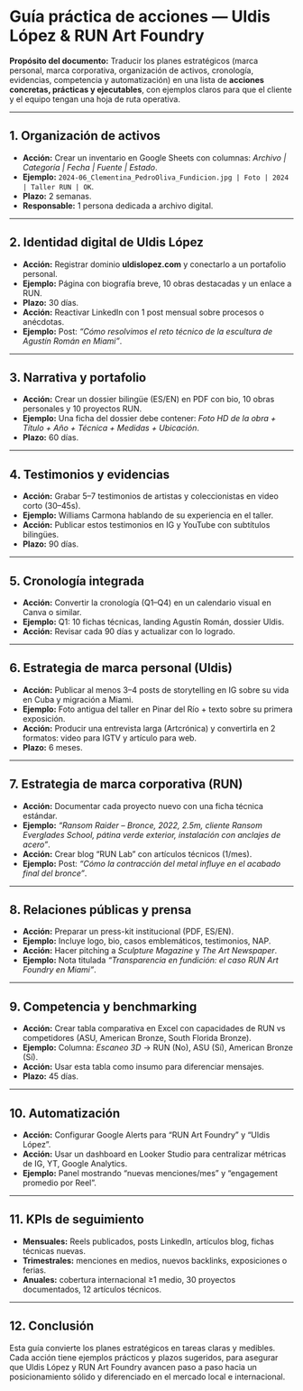 # Guía práctica de acciones — Uldis López & RUN Art Foundry

**Propósito del documento:** Traducir los planes estratégicos (marca personal, marca corporativa, organización de activos, cronología, evidencias, competencia y automatización) en una lista de **acciones concretas, prácticas y ejecutables**, con ejemplos claros para que el cliente y el equipo tengan una hoja de ruta operativa.

---

## 1. Organización de activos
- **Acción:** Crear un inventario en Google Sheets con columnas: *Archivo | Categoría | Fecha | Fuente | Estado*.  
- **Ejemplo:** `2024-06_Clementina_PedroOliva_Fundicion.jpg | Foto | 2024 | Taller RUN | OK`.  
- **Plazo:** 2 semanas.  
- **Responsable:** 1 persona dedicada a archivo digital.

---

## 2. Identidad digital de Uldis López
- **Acción:** Registrar dominio **uldislopez.com** y conectarlo a un portafolio personal.  
- **Ejemplo:** Página con biografía breve, 10 obras destacadas y un enlace a RUN.  
- **Plazo:** 30 días.  
- **Acción:** Reactivar LinkedIn con 1 post mensual sobre procesos o anécdotas.  
- **Ejemplo:** Post: *“Cómo resolvimos el reto técnico de la escultura de Agustín Román en Miami”*.

---

## 3. Narrativa y portafolio
- **Acción:** Crear un dossier bilingüe (ES/EN) en PDF con bio, 10 obras personales y 10 proyectos RUN.  
- **Ejemplo:** Una ficha del dossier debe contener: *Foto HD de la obra + Título + Año + Técnica + Medidas + Ubicación*.  
- **Plazo:** 60 días.

---

## 4. Testimonios y evidencias
- **Acción:** Grabar 5–7 testimonios de artistas y coleccionistas en video corto (30–45s).  
- **Ejemplo:** Williams Carmona hablando de su experiencia en el taller.  
- **Acción:** Publicar estos testimonios en IG y YouTube con subtítulos bilingües.  
- **Plazo:** 90 días.

---

## 5. Cronología integrada
- **Acción:** Convertir la cronología (Q1–Q4) en un calendario visual en Canva o similar.  
- **Ejemplo:** Q1: 10 fichas técnicas, landing Agustín Román, dossier Uldis.  
- **Acción:** Revisar cada 90 días y actualizar con lo logrado.

---

## 6. Estrategia de marca personal (Uldis)
- **Acción:** Publicar al menos 3–4 posts de storytelling en IG sobre su vida en Cuba y migración a Miami.  
- **Ejemplo:** Foto antigua del taller en Pinar del Río + texto sobre su primera exposición.  
- **Acción:** Producir una entrevista larga (Artcrónica) y convertirla en 2 formatos: video para IGTV y artículo para web.  
- **Plazo:** 6 meses.

---

## 7. Estrategia de marca corporativa (RUN)
- **Acción:** Documentar cada proyecto nuevo con una ficha técnica estándar.  
- **Ejemplo:** *“Ransom Raider – Bronce, 2022, 2.5m, cliente Ransom Everglades School, pátina verde exterior, instalación con anclajes de acero”*.  
- **Acción:** Crear blog “RUN Lab” con artículos técnicos (1/mes).  
- **Ejemplo:** Post: *“Cómo la contracción del metal influye en el acabado final del bronce”*.

---

## 8. Relaciones públicas y prensa
- **Acción:** Preparar un press-kit institucional (PDF, ES/EN).  
- **Ejemplo:** Incluye logo, bio, casos emblemáticos, testimonios, NAP.  
- **Acción:** Hacer pitching a *Sculpture Magazine* y *The Art Newspaper*.  
- **Ejemplo:** Nota titulada *“Transparencia en fundición: el caso RUN Art Foundry en Miami”*.

---

## 9. Competencia y benchmarking
- **Acción:** Crear tabla comparativa en Excel con capacidades de RUN vs competidores (ASU, American Bronze, South Florida Bronze).  
- **Ejemplo:** Columna: *Escaneo 3D* → RUN (No), ASU (Sí), American Bronze (Sí).  
- **Acción:** Usar esta tabla como insumo para diferenciar mensajes.  
- **Plazo:** 45 días.

---

## 10. Automatización
- **Acción:** Configurar Google Alerts para “RUN Art Foundry” y “Uldis López”.  
- **Acción:** Usar un dashboard en Looker Studio para centralizar métricas de IG, YT, Google Analytics.  
- **Ejemplo:** Panel mostrando “nuevas menciones/mes” y “engagement promedio por Reel”.

---

## 11. KPIs de seguimiento
- **Mensuales:** Reels publicados, posts LinkedIn, artículos blog, fichas técnicas nuevas.  
- **Trimestrales:** menciones en medios, nuevos backlinks, exposiciones o ferias.  
- **Anuales:** cobertura internacional ≥1 medio, 30 proyectos documentados, 12 artículos técnicos.

---

## 12. Conclusión
Esta guía convierte los planes estratégicos en tareas claras y medibles. Cada acción tiene ejemplos prácticos y plazos sugeridos, para asegurar que Uldis López y RUN Art Foundry avancen paso a paso hacia un posicionamiento sólido y diferenciado en el mercado local e internacional.

